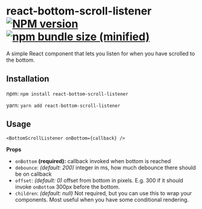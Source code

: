 # react-bottom-scroll-listener [![NPM version](https://img.shields.io/npm/v/react-bottom-scroll-listener.svg?style=flat)](https://www.npmjs.com/package/react-bottom-scroll-listener)  [![npm bundle size (minified)](https://img.shields.io/bundlephobia/minzip/react-bottom-scroll-listener.svg)](https://github.com/karl-run/react-css-vars)

A simple React component that lets you listen for when you have scrolled to the bottom.

## Installation

npm:
`npm install react-bottom-scroll-listener`

yarn:
`yarn add react-bottom-scroll-listener`

## Usage

```
<BottomScrollListener onBottom={callback} />
```
__Props__

* `onBottom` __(required):__ callback invoked when bottom is reached
* `debounce`: _(default: 200)_ integer in ms, how much debounce there should be on callback
* `offset`: _(default: 0)_ offset from bottom in pixels. E.g. 300 if it should invoke `onBottom` 300px before the bottom.
* `children`: _(default: null)_ Not required, but you can use this to wrap your components. Most useful when you have some conditional rendering.
